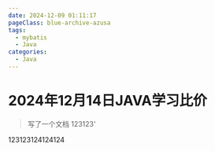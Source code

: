 ```yaml
---
date: 2024-12-09 01:11:17
pageClass: blue-archive-azusa
tags:
  - mybatis
  - Java
categories:
  - Java
---
```

# 2024年12月14日JAVA学习比价

> 写了一个文档
> 123123'

123123124124124